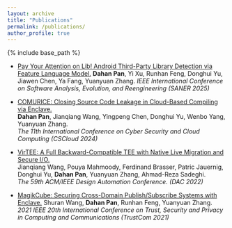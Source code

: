 ```yaml
---
layout: archive
title: "Publications"
permalink: /publications/
author_profile: true
---
```


<!-- {% if site.author.googlescholar %}
  <div class="wordwrap">You can also find my articles on <a href="{{site.author.googlescholar}}">my Google Scholar profile</a>.</div>
{% endif %} -->

{% include base_path %}

<!-- {% for post in site.publications reversed %}
  {% include archive-single.html %}
{% endfor %} -->

* [Pay Your Attention on Lib! Android Third-Party Library Detection via Feature Language Model.](https://ieeexplore.ieee.org/document/10992519)
  **Dahan Pan**, Yi Xu, Runhan Feng, Donghui Yu, Jiawen Chen, Ya Fang, Yuanyuan Zhang.
  *IEEE International Conference on Software Analysis, Evolution, and Reengineering (SANER 2025)*

* [COMURICE: Closing Source Code Leakage in Cloud-Based Compiling via Enclave.](https://ieeexplore.ieee.org/stamp/stamp.jsp?tp=&arnumber=10605138)    
  **Dahan Pan**, Jianqiang Wang, Yingpeng Chen, Donghui Yu, Wenbo Yang, Yuanyuan Zhang.  
  *The 11th International Conference on Cyber Security and Cloud Computing (CSCloud 2024)*  

* [VirTEE: A Full Backward-Compatible TEE with Native Live Migration and Secure I/O.](https://dl.acm.org/doi/abs/10.1145/3489517.3530436)   
  Jianqiang Wang, Pouya Mahmoody, Ferdinand Brasser, Patric Jauernig, Donghui Yu, **Dahan Pan**, Yuanyuan Zhang, Ahmad-Reza Sadeghi.  
  *The 59th ACM/IEEE Design Automation Conference. (DAC 2022)*

* [MagikCube: Securing Cross-Domain Publish/Subscribe Systems with Enclave.](https://ieeexplore.ieee.org/document/9724426)
  Shuran Wang, **Dahan Pan**, Runhan Feng, Yuanyuan Zhang.
  *2021 IEEE 20th International Conference on Trust, Security and Privacy in Computing and Communications (TrustCom 2021)*

